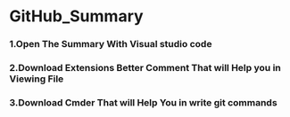 # GitHub_Summary
### 1.Open The Summary With Visual studio code 
### 2.Download Extensions Better Comment That will Help you in Viewing File
### 3.Download Cmder That will Help You in write git commands 
